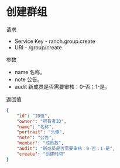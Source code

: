 # 创建群组

请求
- Service Key - ranch.group.create
- URI - /group/create

参数
- name 名称。
- note 公告。
- audit 新成员是否需要审核：0-否；1-是。

返回值
```json
{
    "id": "ID值",
    "owner": "所有者ID",
    "name": "名称",
    "portrait": "头像",
    "note": "公告",
    "member": "成员数",
    "audit": "新成员是否需要审核：0-否；1-是",
    "create": "创建时间"
}
```
